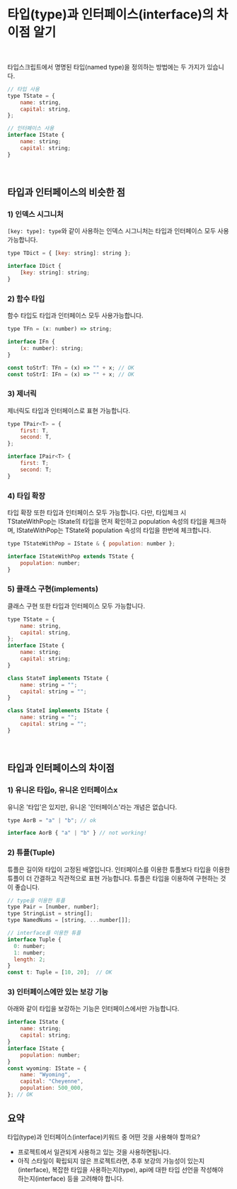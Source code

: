 # 타입(type)과 인터페이스(interface)의 차이점 알기

</br>

타입스크립트에서 명명된 타입(named type)을 정의하는 방법에는 두 가지가 있습니다.

```js
// 타입 사용
type TState = {
	name: string,
	capital: string,
};

// 인터페이스 사용
interface IState {
	name: string;
	capital: string;
}
```

</br>

## 타입과 인터페이스의 비슷한 점

### 1) 인덱스 시그니처

`[key: type]: type`와 같이 사용하는 인덱스 시그니처는 타입과 인터페이스 모두 사용 가능합니다.

```js
type TDict = { [key: string]: string };

interface IDict {
	[key: string]: string;
}
```

### 2) 함수 타입

함수 타입도 타입과 인터페이스 모두 사용가능합니다.

```js
type TFn = (x: number) => string;

interface IFn {
	(x: number): string;
}

const toStrT: TFn = (x) => "" + x; // OK
const toStrI: IFn = (x) => "" + x; // OK
```

### 3) 제너릭

제너릭도 타입과 인터페이스로 표현 가능합니다.

```js
type TPair<T> = {
	first: T,
	second: T,
};

interface IPair<T> {
	first: T;
	second: T;
}
```

### 4) 타입 확장

타입 확장 또한 타입과 인터페이스 모두 가능합니다.
다만, 타입체크 시 TStateWithPop는 IState의 타입을 먼저 확인하고 population 속성의 타입을 체크하며, IStateWithPop는 TState와 population 속성의 타입을 한번에 체크합니다.

```js
type TStateWithPop = IState & { population: number };

interface IStateWithPop extends TState {
	population: number;
}
```

### 5) 클래스 구현(implements)

클래스 구현 또한 타입과 인터페이스 모두 가능합니다.

```js
type TState = {
	name: string,
	capital: string,
};
interface IState {
	name: string;
	capital: string;
}

class StateT implements TState {
	name: string = "";
	capital: string = "";
}

class StateI implements IState {
	name: string = "";
	capital: string = "";
}
```

</br>

## 타입과 인터페이스의 차이점

### 1) 유니온 타입o, 유니온 인터페이스x

유니온 '타입'은 있지만, 유니온 '인터페이스'라는 개념은 없습니다.

```js
type AorB = "a" | "b"; // ok

interface AorB { "a" | "b" } // not working!
```

### 2) 튜플(Tuple)

튜플은 길이와 타입이 고정된 배열입니다. 인터페이스를 이용한 튜플보다 타입을 이용한 튜플이 더 간결하고 직관적으로 표현 가능합니다. 튜플은 타입을 이용하여 구현하는 것이 좋습니다.

```js
// type을 이용한 튜플
type Pair = [number, number];
type StringList = string[];
type NamedNums = [string, ...number[]];

// interface를 이용한 튜플
interface Tuple {
  0: number;
  1: number;
  length: 2;
}
const t: Tuple = [10, 20];  // OK
```

### 3) 인터페이스에만 있는 보강 기능

아래와 같이 타입을 보강하는 기능은 인터페이스에서만 가능합니다.

```js
interface IState {
	name: string;
	capital: string;
}
interface IState {
	population: number;
}
const wyoming: IState = {
	name: "Wyoming",
	capital: "Cheyenne",
	population: 500_000,
}; // OK
```

## 요약

타입(type)과 인터페이스(interface)키워드 중 어떤 것을 사용해야 할까요?

- 프로젝트에서 일관되게 사용하고 있는 것을 사용하면됩니다.
- 아직 스타일이 확립되지 않은 프로젝트라면, 추후 보강의 가능성이 있는지(interface), 복잡한 타입을 사용하는지(type), api에 대한 타입 선언을 작성해야 하는지(interface) 등을 고려해야 합니다.
